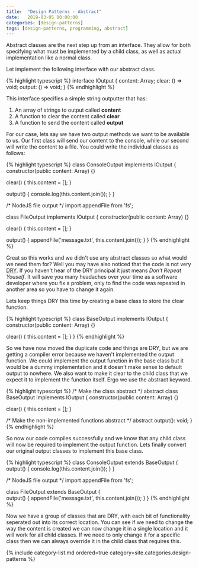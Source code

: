 ```yaml
---
title:  "Design Patterns - Abstract"
date:   2019-03-05 00:00:00
categories: [design-patterns]
tags: [design-patterns, programming, abstract]
---
```


Abstract classes are the next step up from an interface. They allow for both specifying what must be implemented by a child class, as well as actual implementation like a normal class.

Let implement the following interface with our abstract class.

{% highlight typescript %}
interface IOutput {
  content: Array<string>;
  clear: () => void;
  output: () => void;
}
{% endhighlight %}

This interface specifies a simple string outputter that has:

1. An array of strings to output called **content**
2. A function to clear the content called **clear**
3. A function to send the content called **output**

For our case, lets say we have two output methods we want to be available to us. Our first class will send our content to the console, while our second will write the content to a file. You could write the individual classes as follows:

{% highlight typescript %}
class ConsoleOutput implements IOutput {
  constructor(public content: Array<string>) {}

  clear() {
    this.content = [];
  }

  output() {
    console.log(this.content.join());
  }
}

/* NodeJS file output */
import appendFile from 'fs';

class FileOutput implements IOutput {
  constructor(public content: Array<string>) {}

  clear() {
    this.content = [];
  }
  
  output() {
    appendFile('message.txt', this.content.join());
  }
}
{% endhighlight %}

Great so this works and we didn't use any abstract classes so what would we need them for? Well you may have also noticed that the code is not very [DRY](https://en.wikipedia.org/wiki/Don%27t_repeat_yourself). If you haven't hear of the DRY principal it just means *Don't Repeat Youself*. It will save you many headaches over your time as a software developer where you fix a problem, only to find the code was repeated in another area so you have to change it again.

Lets keep things DRY this time by creating a base class to store the clear function.

{% highlight typescript %}
class BaseOutput implements IOutput {
  constructor(public content: Array<string>) {}

  clear() {
    this.content = [];
  }
}
{% endhighlight %}

So we have now moved the duplicate code and things are DRY, but we are getting a compiler error because we haven't implemented the output function. We could implement the output function in the base class but it would be a dummy implementation and it doesn't make sense to default output to nowhere. We also want to make it clear to the child class that we expect it to implement the function itself. Ergo we use the abstract keyword.

{% highlight typescript %}
/* Make the class abstract */
abstract class BaseOutput implements IOutput {
  constructor(public content: Array<string>) {}

  clear() {
    this.content = [];
  }

  /* Make the non-implemented functions abstract */
  abstract output(): void;
}
{% endhighlight %}

So now our code compiles successfully and we know that any child class will now be required to implement the output function. Lets finally convert our original output classes to implement this base class.

{% highlight typescript %}
class ConsoleOutput extends BaseOutput {
  output() {
    console.log(this.content.join());
  }
}

/* NodeJS file output */
import appendFile from 'fs';

class FileOutput extends BaseOutput {  
  output() {
    appendFile('message.txt', this.content.join());
  }
}
{% endhighlight %}

Now we have a group of classes that are DRY, with each bit of functionality seperated out into its correct location. You can see if we need to change the way the content is created we can now change it in a single location and it will work for all child classes. If we need to only change it for a specific class then we can always override it in the child class that requires this.

{% include category-list.md ordered=true category=site.categories.design-patterns %}
